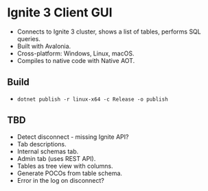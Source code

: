 # Ignite 3 Client GUI

* Connects to Ignite 3 cluster, shows a list of tables, performs SQL queries.
* Built with Avalonia.
* Cross-platform: Windows, Linux, macOS.
* Compiles to native code with Native AOT.

## Build

* `dotnet publish -r linux-x64 -c Release -o publish`

## TBD

* Detect disconnect - missing Ignite API?
* Tab descriptions.
* Internal schemas tab.
* Admin tab (uses REST API).
* Tables as tree view with columns.
* Generate POCOs from table schema.
* Error in the log on disconnect?

